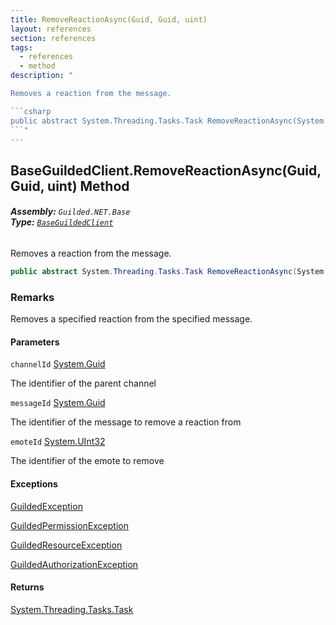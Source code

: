 ```yaml
---
title: RemoveReactionAsync(Guid, Guid, uint)
layout: references
section: references
tags:
  - references
  - method
description: "

Removes a reaction from the message.

```csharp
public abstract System.Threading.Tasks.Task RemoveReactionAsync(System.Guid channelId, System.Guid messageId, uint emoteId);
```"
---
```


## BaseGuildedClient.RemoveReactionAsync(Guid, Guid, uint) Method
###### **Assembly:** `Guilded.NET.Base`<br/>**Type:** [`BaseGuildedClient`](BaseGuildedClient 'Guilded.NET.Base.BaseGuildedClient')

Removes a reaction from the message.

```csharp
public abstract System.Threading.Tasks.Task RemoveReactionAsync(System.Guid channelId, System.Guid messageId, uint emoteId);
```

### Remarks
  
Removes a specified reaction from the specified message.
#### Parameters

<a name='Guilded.NET.Base.BaseGuildedClient.RemoveReactionAsync(System.Guid,System.Guid,uint).channelId'></a>

`channelId` [System.Guid](https://docs.microsoft.com/en-us/dotnet/api/System.Guid 'System.Guid')

The identifier of the parent channel

<a name='Guilded.NET.Base.BaseGuildedClient.RemoveReactionAsync(System.Guid,System.Guid,uint).messageId'></a>

`messageId` [System.Guid](https://docs.microsoft.com/en-us/dotnet/api/System.Guid 'System.Guid')

The identifier of the message to remove a reaction from

<a name='Guilded.NET.Base.BaseGuildedClient.RemoveReactionAsync(System.Guid,System.Guid,uint).emoteId'></a>

`emoteId` [System.UInt32](https://docs.microsoft.com/en-us/dotnet/api/System.UInt32 'System.UInt32')

The identifier of the emote to remove

#### Exceptions

[GuildedException](GuildedException 'Guilded.NET.Base.GuildedException')

[GuildedPermissionException](GuildedPermissionException 'Guilded.NET.Base.GuildedPermissionException')

[GuildedResourceException](GuildedResourceException 'Guilded.NET.Base.GuildedResourceException')

[GuildedAuthorizationException](GuildedAuthorizationException 'Guilded.NET.Base.GuildedAuthorizationException')

#### Returns
[System.Threading.Tasks.Task](https://docs.microsoft.com/en-us/dotnet/api/System.Threading.Tasks.Task 'System.Threading.Tasks.Task')